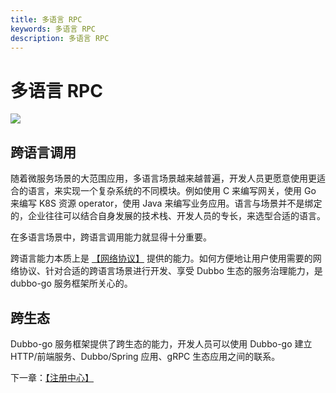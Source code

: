```yaml
---
title: 多语言 RPC
keywords: 多语言 RPC
description: 多语言 RPC
---
```


# 多语言 RPC

![](https://dubbogo.github.io/img/dubbogo-3.0-invocation.png)

## 跨语言调用

随着微服务场景的大范围应用，多语言场景越来越普遍，开发人员更愿意使用更适合的语言，来实现一个复杂系统的不同模块。例如使用 C 来编写网关，使用 Go 来编写 K8S 资源 operator，使用 Java 来编写业务应用。语言与场景并不是绑定的，企业往往可以结合自身发展的技术栈、开发人员的专长，来选型合适的语言。

在多语言场景中，跨语言调用能力就显得十分重要。

跨语言能力本质上是 [【网络协议】](./protocol.htlm) 提供的能力。如何方便地让用户使用需要的网络协议、针对合适的跨语言场景进行开发、享受 Dubbo 生态的服务治理能力，是 dubbo-go 服务框架所关心的。

## 跨生态

Dubbo-go 服务框架提供了跨生态的能力，开发人员可以使用 Dubbo-go 建立 HTTP/前端服务、Dubbo/Spring 应用、gRPC 生态应用之间的联系。

下一章：[【注册中心】](./registry.html)